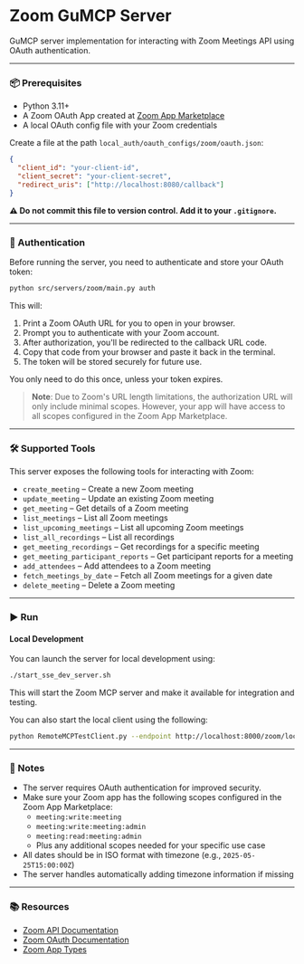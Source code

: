 # Zoom GuMCP Server

GuMCP server implementation for interacting with Zoom Meetings API using OAuth authentication.

---

### 📦 Prerequisites

- Python 3.11+
- A Zoom OAuth App created at [Zoom App Marketplace](https://marketplace.zoom.us/develop/create)
- A local OAuth config file with your Zoom credentials

Create a file at the path `local_auth/oauth_configs/zoom/oauth.json`:

```json
{
  "client_id": "your-client-id",
  "client_secret": "your-client-secret",
  "redirect_uris": ["http://localhost:8080/callback"]
}
```

**⚠️ Do not commit this file to version control. Add it to your `.gitignore`.**

---

### 🔐 Authentication

Before running the server, you need to authenticate and store your OAuth token:

```bash
python src/servers/zoom/main.py auth
```

This will:
1. Print a Zoom OAuth URL for you to open in your browser.
2. Prompt you to authenticate with your Zoom account.
3. After authorization, you'll be redirected to the callback URL code.
4. Copy that code from your browser and paste it back in the terminal.
5. The token will be stored securely for future use.

You only need to do this once, unless your token expires.

> **Note**: Due to Zoom's URL length limitations, the authorization URL will only include minimal scopes. However, your app will have access to all scopes configured in the Zoom App Marketplace.

---

### 🛠️ Supported Tools

This server exposes the following tools for interacting with Zoom:

- `create_meeting` – Create a new Zoom meeting
- `update_meeting` – Update an existing Zoom meeting
- `get_meeting` – Get details of a Zoom meeting
- `list_meetings` – List all Zoom meetings
- `list_upcoming_meetings` – List all upcoming Zoom meetings
- `list_all_recordings` – List all recordings
- `get_meeting_recordings` – Get recordings for a specific meeting
- `get_meeting_participant_reports` – Get participant reports for a meeting
- `add_attendees` – Add attendees to a Zoom meeting
- `fetch_meetings_by_date` – Fetch all Zoom meetings for a given date
- `delete_meeting` – Delete a Zoom meeting

---

### ▶️ Run

#### Local Development

You can launch the server for local development using:

```bash
./start_sse_dev_server.sh
```

This will start the Zoom MCP server and make it available for integration and testing.

You can also start the local client using the following:

```bash
python RemoteMCPTestClient.py --endpoint http://localhost:8000/zoom/local
```

---

### 📎 Notes

- The server requires OAuth authentication for improved security.
- Make sure your Zoom app has the following scopes configured in the Zoom App Marketplace:
  - `meeting:write:meeting`
  - `meeting:write:meeting:admin`
  - `meeting:read:meeting:admin`
  - Plus any additional scopes needed for your specific use case
- All dates should be in ISO format with timezone (e.g., `2025-05-25T15:00:00Z`)
- The server handles automatically adding timezone information if missing

---

### 📚 Resources

- [Zoom API Documentation](https://marketplace.zoom.us/docs/api-reference/zoom-api/)
- [Zoom OAuth Documentation](https://marketplace.zoom.us/docs/guides/auth/oauth/)
- [Zoom App Types](https://marketplace.zoom.us/docs/guides/build/app-types/)
